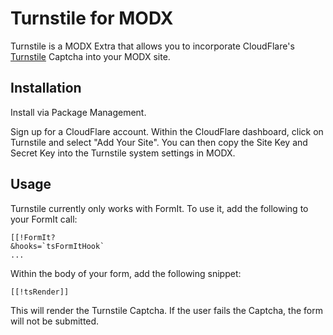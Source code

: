 # Turnstile for MODX

Turnstile is a MODX Extra that allows you to incorporate CloudFlare's 
[Turnstile](https://www.cloudflare.com/products/turnstile/) Captcha into your MODX site.

## Installation

Install via Package Management.

Sign up for a CloudFlare account. Within the CloudFlare dashboard, click on Turnstile and 
select "Add Your Site". You can then copy the Site Key and Secret Key into the Turnstile
system settings in MODX.

## Usage

Turnstile currently only works with FormIt. To use it, add the following to your FormIt call:

```
[[!FormIt?
&hooks=`tsFormItHook`
...
```

Within the body of your form, add the following snippet:

```
[[!tsRender]]
```

This will render the Turnstile Captcha. If the user fails the Captcha, the form will not be
submitted.
